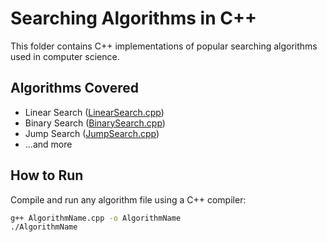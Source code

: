 # Searching Algorithms in C++

This folder contains C++ implementations of popular searching algorithms used in computer science.

## Algorithms Covered

- Linear Search ([LinearSearch.cpp](LinearSearch.cpp))
- Binary Search ([BinarySearch.cpp](BinarySearch.cpp))
- Jump Search ([JumpSearch.cpp](JumpSearch.cpp))
- ...and more

## How to Run

Compile and run any algorithm file using a C++ compiler:

```sh
g++ AlgorithmName.cpp -o AlgorithmName
./AlgorithmName